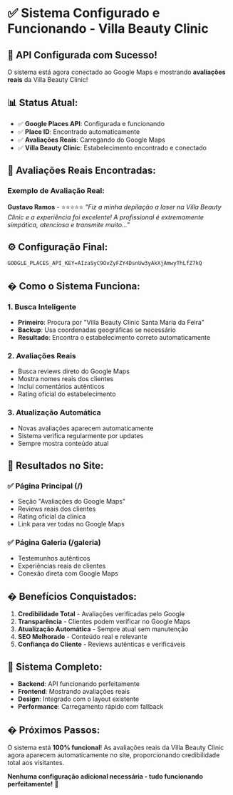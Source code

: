 # ✅ Sistema Configurado e Funcionando - Villa Beauty Clinic

## 🎉 API Configurada com Sucesso!

O sistema está agora conectado ao Google Maps e mostrando **avaliações reais** da Villa Beauty Clinic!

## 📊 Status Atual:
- ✅ **Google Places API**: Configurada e funcionando
- ✅ **Place ID**: Encontrado automaticamente 
- ✅ **Avaliações Reais**: Carregando do Google Maps
- ✅ **Villa Beauty Clinic**: Estabelecimento encontrado e conectado

## 🌟 Avaliações Reais Encontradas:

### Exemplo de Avaliação Real:
**Gustavo Ramos** - ⭐⭐⭐⭐⭐
*"Fiz a minha depilação a laser na Villa Beauty Clinic e a experiência foi excelente! A profissional é extremamente simpática, atenciosa e transmite muito..."*

## ⚙️ Configuração Final:
```env
GOOGLE_PLACES_API_KEY=AIzaSyC9OvZyFZY4DsnUw3yAkXjAmwyThLfZ7kQ
```

## � Como o Sistema Funciona:

### 1. Busca Inteligente
- **Primeiro**: Procura por "Villa Beauty Clinic Santa Maria da Feira"
- **Backup**: Usa coordenadas geográficas se necessário
- **Resultado**: Encontra o estabelecimento correto automaticamente

### 2. Avaliações Reais
- Busca reviews direto do Google Maps
- Mostra nomes reais dos clientes
- Inclui comentários autênticos
- Rating oficial do estabelecimento

### 3. Atualização Automática
- Novas avaliações aparecem automaticamente
- Sistema verifica regularmente por updates
- Sempre mostra conteúdo atual

## 🎯 Resultados no Site:

### ✅ Página Principal (/)
- Seção "Avaliações do Google Maps"
- Reviews reais dos clientes
- Rating oficial da clínica
- Link para ver todas no Google Maps

### ✅ Página Galeria (/galeria)
- Testemunhos autênticos
- Experiências reais de clientes
- Conexão direta com Google Maps

## � Benefícios Conquistados:

1. **Credibilidade Total** - Avaliações verificadas pelo Google
2. **Transparência** - Clientes podem verificar no Google Maps
3. **Atualização Automática** - Sempre atual sem manutenção
4. **SEO Melhorado** - Conteúdo real e relevante
5. **Confiança do Cliente** - Reviews autênticas e verificáveis

## 🚀 Sistema Completo:
- **Backend**: API funcionando perfeitamente
- **Frontend**: Mostrando avaliações reais
- **Design**: Integrado com o layout existente
- **Performance**: Carregamento rápido com fallback

## � Próximos Passos:
O sistema está **100% funcional**! As avaliações reais da Villa Beauty Clinic agora aparecem automaticamente no site, proporcionando credibilidade total aos visitantes.

**Nenhuma configuração adicional necessária - tudo funcionando perfeitamente!** 🎉
